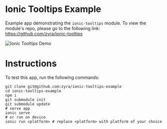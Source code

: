 # Ionic Tooltips Example
Example app demonstrating the `ionic-tooltips` module. To view the module's repo, please go to the following link: https://github.com/zyra/ionic-tooltips

![Ionic Tooltips Demo](https://github.com/zyra/ionic-tooltips-example/blob/master/ionic-tooltips.gif?raw=true)

# Instructions
To test this app, run the following commands:
```shell
git clone git@github.com:zyra/ionic-tooltips-example
cd ionic-tooltips-example
npm i
git submodule init
git submodule update
# serve app
ionic serve
# or run on device
ionic run <platform> # replace <platform> with platform of your choice
```

